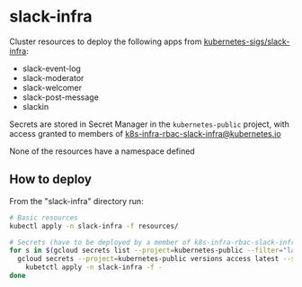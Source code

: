 # slack-infra

Cluster resources to deploy the following apps from [kubernetes-sigs/slack-infra]:

- slack-event-log
- slack-moderator
- slack-welcomer
- slack-post-message
- slackin

Secrets are stored in Secret Manager in the `kubernetes-public` project, with
access granted to members of k8s-infra-rbac-slack-infra@kubernetes.io

None of the resources have a namespace defined

## How to deploy

From the "slack-infra" directory run:

```bash
# Basic resources
kubectl apply -n slack-infra -f resources/

# Secrets (have to be deployed by a member of k8s-infra-rbac-slack-infra@kubernetes.io)
for s in $(gcloud secrets list --project=kubernetes-public --filter="labels.app=slack-infra" --format="value(name)"); do
  gcloud secrets --project=kubernetes-public versions access latest --secret=$s |\
    kubetctl apply -n slack-infra -f -
done
```

[kubernetes-sigs/slack-infra]: https://github.com/kubernetes-sigs/slack-infra
